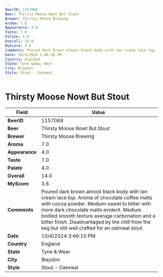 ```yaml
---
BeerID: 1157068
Beer: Thirsty Moose Nowt But Stout
Brewer: Thirsty Moose Brewing
Aroma: 7.0
Appearance: 4.0
Taste: 7.0
Palate: 4.0
Overall: 14.0
MyScore: 3.6
Comments: Poured dark brown almost black body with tan cream lace top.  Aroma of chocolate coffee malts with cocoa powder. Medium sweet to bitter with more dark chocolate malts evident. Medium bodied smooth texture average carbonation and a bitter finish.  Disadvantaged by the chill from the keg but still well crafted for an oatmeal stout
Date: 10/4/2024 3:46:10 PM
Country: England
State: Tyne &amp; Wear
City: Blaydon
Style: Stout - Oatmeal
---
```


# Thirsty Moose Nowt But Stout

| Field         | Value |
|---------------|-------|
| **BeerID** | 1157068 |
| **Beer** | Thirsty Moose Nowt But Stout |
| **Brewer** | Thirsty Moose Brewing |
| **Aroma** | 7.0 |
| **Appearance** | 4.0 |
| **Taste** | 7.0 |
| **Palate** | 4.0 |
| **Overall** | 14.0 |
| **MyScore** | 3.6 |
| **Comments** | Poured dark brown almost black body with tan cream lace top.  Aroma of chocolate coffee malts with cocoa powder. Medium sweet to bitter with more dark chocolate malts evident. Medium bodied smooth texture average carbonation and a bitter finish.  Disadvantaged by the chill from the keg but still well crafted for an oatmeal stout |
| **Date** | 10/4/2024 3:46:10 PM |
| **Country** | England |
| **State** | Tyne &amp; Wear |
| **City** | Blaydon |
| **Style** | Stout - Oatmeal |
